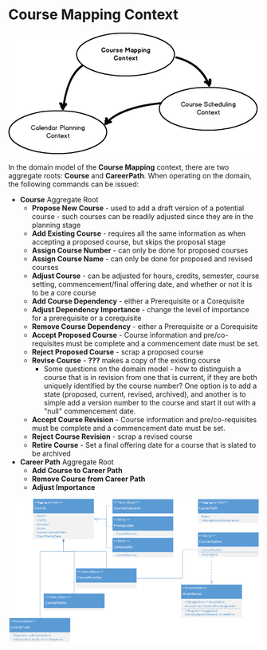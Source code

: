 # Course Mapping Context

![Context Map](Context%20Map.png)

In the domain model of the **Course Mapping** context, there are two aggregate roots: **Course** and **CareerPath**. When operating on the domain, the following commands can be issued:

- **Course** Aggregate Root
  - **Propose New Course** - used to add a draft version of a potential course - such courses can be readily adjusted since they are in the planning stage
  - **Add Existing Course** - requires all the same information as when accepting a proposed course, but skips the proposal stage
  - **Assign Course Number** - can only be done for proposed courses
  - **Assign Course Name** - can only be done for proposed and revised courses
  - **Adjust Course** - can be adjusted for hours, credits, semester, course setting, commencement/final offering date, and whether or not it is to be a core course
  - **Add Course Dependency** - either a Prerequisite or a Corequisite
  - **Adjust Dependency Importance** - change the level of importance for a prerequisite or a corequisite
  - **Remove Course Dependency** - either a Prerequisite or a Corequisite
  - **Accept Proposed Course** - Course information and pre/co-requisites must be complete and a commencement date must be set.
  - **Reject Proposed Course** - scrap a proposed course
  - **Revise Course** - **???** makes a copy of the existing course
    - Some questions on the domain model - how to distinguish a course that is in revision from one that is current, if they are both uniquely identified by the course number? One option is to add a state (proposed, current, revised, archived), and another is to simple add a version number to the course and start it out with a "null" commencement date.
  - **Accept Course Revision** - Course information and pre/co-requisites must be complete and a commencement date must be set.
  - **Reject Course Revision** - scrap a revised course
  - **Retire Course** - Set a final offering date for a course that is slated to be archived
- **Career Path** Aggregate Root
  - **Add Course to Career Path**
  - **Remove Course from Career Path**
  - **Adjust Importance**

![Course Mapping Domain Model](Course%20Mapping%20Domain%20Model.png)
